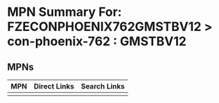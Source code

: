



# MPN Summary For: FZECONPHOENIX762GMSTBV12 > con-phoenix-762 : GMSTBV12

## MPNs
  

|MPN|Direct Links|Search Links|
| :--- | :--- | :--- |
||||
